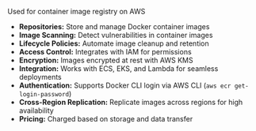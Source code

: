 Used for container image registry on AWS

- **Repositories:** Store and manage Docker container images
- **Image Scanning:** Detect vulnerabilities in container images
- **Lifecycle Policies:** Automate image cleanup and retention
- **Access Control:** Integrates with IAM for permissions
- **Encryption:** Images encrypted at rest with AWS KMS
- **Integration:** Works with ECS, EKS, and Lambda for seamless deployments
- **Authentication:** Supports Docker CLI login via AWS CLI (`aws ecr get-login-password`)
- **Cross-Region Replication:** Replicate images across regions for high availability
- **Pricing:** Charged based on storage and data transfer
